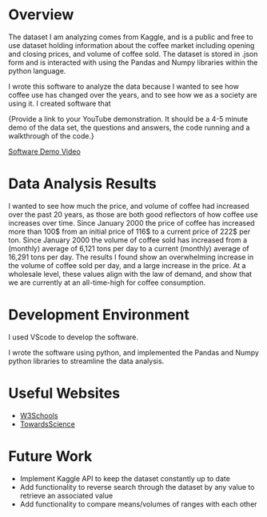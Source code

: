 # Overview

The dataset I am analyzing comes from Kaggle, and is a public and free to use dataset holding information about the coffee market including opening and closing prices, and volume of coffee sold.
The dataset is stored in .json form and is interacted with using the Pandas and Numpy libraries within the python language.

I wrote this software to analyze the data because I wanted to see how coffee use has changed over the years, and to see how we as a society are using it. I created software that 

{Provide a link to your YouTube demonstration.  It should be a 4-5 minute demo of the data set, the questions and answers, the code running and a walkthrough of the code.}

[Software Demo Video](http://youtube.link.goes.here)

# Data Analysis Results

I wanted to see how much the price, and volume of coffee had increased over the past 20 years, as those are both good reflectors of how coffee use increases over time.
Since January 2000 the price of coffee has increased more than 100$ from an initial price of 116$ to a current price of 222$ per ton.
Since January 2000 the volume of coffee sold has increased from a (monthly) average of 6,121 tons per day to a current (monthly) average of 16,291 tons per day.
The results I found show an overwhelming increase in the volume of coffee sold per day, and a large increase in the price. At a wholesale level, these values align with the law of demand, and show that we are currently at an all-time-high for coffee consumption.

# Development Environment

I used VScode to develop the software.

I wrote the software using python, and implemented the Pandas and Numpy python libraries to streamline the data analysis.

# Useful Websites

* [W3Schools](https://www.w3schools.com/)
* [TowardsScience](https://towardsdatascience.com/getting-started-to-data-analysis-with-python-pandas-with-titanic-dataset-a195ab043c77)

# Future Work

* Implement Kaggle API to keep the dataset constantly up to date
* Add functionality to reverse search through the dataset by any value to retrieve an associated value
* Add functionality to compare means/volumes of ranges with each other